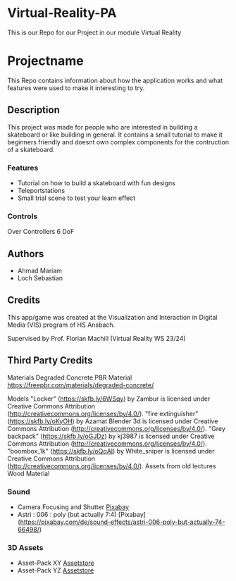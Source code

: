 # Virtual-Reality-PA
This is our Repo for our Project in our module Virtual Reality

# Projectname
This Repo contains information about how the application works and what features were used to make it interesting to try.

## Description
This project was made for people who are interested in building a skateboard or like building in general.
It contains a small tutorial to make it beginners friendly and doesnt own complex components for the contruction of a skateboard.

### Features
* Tutorial on how to build a skateboard with fun designs
* Teleportstations
* Small trial scene to test your learn effect

### Controls
Over Controllers
6 DoF

## Authors
* Ahmad Mariam
* Loch Sebastian

## Credits
This app/game was created at the Visualization and Interaction in Digital Media (VIS) program of HS Ansbach. 

Supervised by Prof. Florian Machill (Virtual Reality WS 23/24)

## Third Party Credits
Materials
	Degraded Concrete PBR Material
	https://freepbr.com/materials/degraded-concrete/ 

Models
	"Locker" (https://skfb.ly/6WSqy) by Zambur is licensed under Creative Commons Attribution (http://creativecommons.org/licenses/by/4.0/).
	"fire extinguisher" (https://skfb.ly/oKyOH) by Azamat Blender 3d is licensed under Creative Commons Attribution (http://creativecommons.org/licenses/by/4.0/).
	"Grey backpack" (https://skfb.ly/oGJDz) by kj3987 is licensed under Creative Commons Attribution (http://creativecommons.org/licenses/by/4.0/).
	"boombox_1k" (https://skfb.ly/oQqAI) by White_sniper is licensed under Creative Commons Attribution (http://creativecommons.org/licenses/by/4.0/).
Assets from old lectures
	Wood Material
	
### Sound
* Camera Focusing and Shutter [Pixabay](https://pixabay.com/de/sound-effects/camera-focusing-and-shutter-6290/)
* Astri : 006 : poly (but actually 7:4) [Pixabay] (https://pixabay.com/de/sound-effects/astri-006-poly-but-actually-74-66498/)

### 3D Assets
* Asset-Pack XY [Assetstore](https://assetstore.unity.com/)
* Asset-Pack YZ [Assetstore](https://assetstore.unity.com/)
